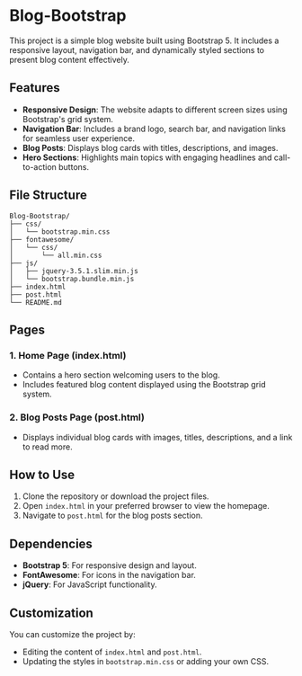 # Blog-Bootstrap

This project is a simple blog website built using Bootstrap 5. It includes a responsive layout, navigation bar, and dynamically styled sections to present blog content effectively.

## Features

- **Responsive Design**: The website adapts to different screen sizes using Bootstrap's grid system.
- **Navigation Bar**: Includes a brand logo, search bar, and navigation links for seamless user experience.
- **Blog Posts**: Displays blog cards with titles, descriptions, and images.
- **Hero Sections**: Highlights main topics with engaging headlines and call-to-action buttons.

## File Structure

```
Blog-Bootstrap/
├── css/
│   └── bootstrap.min.css
├── fontawesome/
│   └── css/
│       └── all.min.css
├── js/
│   ├── jquery-3.5.1.slim.min.js
│   └── bootstrap.bundle.min.js
├── index.html
├── post.html
└── README.md
```

## Pages

### 1. **Home Page (index.html)**
- Contains a hero section welcoming users to the blog.
- Includes featured blog content displayed using the Bootstrap grid system.

### 2. **Blog Posts Page (post.html)**
- Displays individual blog cards with images, titles, descriptions, and a link to read more.

## How to Use

1. Clone the repository or download the project files.
2. Open `index.html` in your preferred browser to view the homepage.
3. Navigate to `post.html` for the blog posts section.

## Dependencies

- **Bootstrap 5**: For responsive design and layout.
- **FontAwesome**: For icons in the navigation bar.
- **jQuery**: For JavaScript functionality.

## Customization

You can customize the project by:
- Editing the content of `index.html` and `post.html`.
- Updating the styles in `bootstrap.min.css` or adding your own CSS.